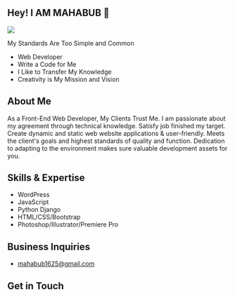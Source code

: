 ## Hey! I AM MAHABUB 👋

![](https://scontent.fdac138-1.fna.fbcdn.net/v/t39.30808-6/432759367_6653367844764296_4509769012060948303_n.jpg?stp=dst-jpg_p180x540&_nc_cat=100&ccb=1-7&_nc_sid=5f2048&_nc_eui2=AeGsNXkWyDv9p1JEWwOwq1Ab1XztZsTzyYvVfO1mxPPJi4KzOAE4kucgw4ZW5bR_t3pd0Qhl7_Xr5irfNPle0Mk-&_nc_ohc=AVpaWnQ9DlMAX_bOdEu&_nc_ht=scontent.fdac138-1.fna&oh=00_AfBFslwCaC1bN96V9zMad1u4gBp1FOkBQeP_8oz_ZI5zfg&oe=65F77D26)

My Standards Are Too Simple and Common

- Web Developer
- Write a Code for Me
- I Like to Transfer My Knowledge
- Creativity is My Mission and Vision

## About Me
As a Front-End Web Developer, My Clients Trust Me. I am passionate about my agreement through technical knowledge. Satisfy job finished my target. Create dynamic and static web website applications & user-friendly. Meets the client's goals and highest standards of quality and function. Dedication to adapting to the environment makes sure valuable development assets for you.

## Skills & Expertise
- WordPress
- JavaScript
- Python Django
- HTML/CSS/Bootstrap
- Photoshop/Illustrator/Premiere Pro

## Business Inquiries
- mahabub1625@gmail.com

## Get in Touch

